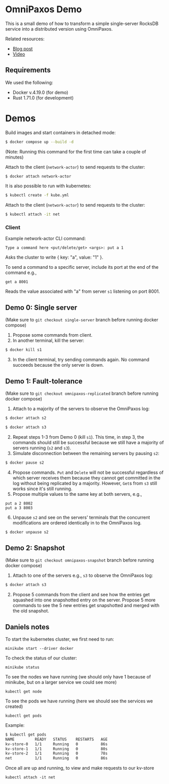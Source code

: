 # OmniPaxos Demo
This is a small demo of how to transform a simple single-server RocksDB service into a distributed version using OmniPaxos.

Related resources:
- [Blog post](https://omnipaxos.com/blog/building-distributed-rocksdb-with-omnipaxos-in-8-minutes/)
- [Video](https://youtu.be/4VqB0-KOsms)

## Requirements
We used the following:
- Docker v.4.19.0 (for demo)
- Rust 1.71.0 (for development)



# Demos
Build images and start containers in detached mode:
```bash
$ docker compose up --build -d
```
(Note: Running this command for the first time can take a couple of minutes)

Attach to the client (`network-actor`) to send requests to the cluster:
```bash
$ docker attach network-actor
```

It is also possible to run with kubernetes:
```bash
$ kubectl create -f kube.yml 
```
Attach to the client (`network-actor`) to send requests to the cluster:
```bash
$ kubectl attach -it net
```


### Client
Example network-actor CLI command:
```
Type a command here <put/delete/get> <args>: put a 1
```
Asks the cluster to write { key: "a", value: "1" }.

To send a command to a specific server, include its port at the end of the command e.g.,
```
get a 8001
```
Reads the value associated with "a" from server `s1` listening on port 8001.

## Demo 0: Single server
(Make sure to `git checkout single-server` branch before running docker compose)
1. Propose some commands from client.
2. In another terminal, kill the server:
```bash
$ docker kill s1
```
3. In the client terminal, try sending commands again. No command succeeds because the only server is down.

## Demo 1: Fault-tolerance
(Make sure to `git checkout omnipaxos-replicated` branch before running docker compose)
1. Attach to a majority of the servers to observe the OmniPaxos log:
```bash
$ docker attach s2
```
```bash
$ docker attach s3
```
2. Repeat steps 1-3 from Demo 0 (kill `s1`). This time, in step 3, the commands should still be successful because we still have a majority of servers running (`s2` and `s3`).
3. Simulate disconnection between the remaining servers by pausing `s2`:
```bash
$ docker pause s2
```
4. Propose commands. ``Put`` and ``Delete`` will not be successful regardless of which server receives them because they cannot get committed in the log without being replicated by a majority. However, ``Get``s from `s3` still works since it's still running.
5. Propose multiple values to the same key at both servers, e.g.,
```
put a 2 8002
put a 3 8003
```
6. Unpause ``s2`` and see on the servers' terminals that the concurrent modifications are ordered identically in to the OmniPaxos log.
```bash
$ docker unpause s2
```

## Demo 2: Snapshot
(Make sure to `git checkout omnipaxos-snapshot` branch before running docker compose)
1. Attach to one of the servers e.g., ``s3`` to observe the OmniPaxos log:
```bash
$ docker attach s3
```
2. Propose 5 commands from the client and see how the entries get squashed into one snapshotted entry on the server. Propose 5 more commands to see the 5 new entries get snapshotted and merged with the old snapshot.


## Daniels notes

To start the kubernetes cluster, we first need to run:

`minikube start --driver docker`

To check the status of our cluster:

`minikube status`

To see the nodes we have running (we should only have 1 because of minikube, but on a larger service we could see more)

`kubectl get node`

To see the pods we have running (here we should see the services we created)

`kubectl get pods`

Example:
```bash
$ kubectl get pods
NAME         READY   STATUS    RESTARTS   AGE
kv-store-0   1/1     Running   0          86s
kv-store-1   1/1     Running   0          80s
kv-store-2   1/1     Running   0          78s
net          1/1     Running   0          86s
```

Once all are up and running, to view and make requests to our kv-store

`kubectl attach -it net`


